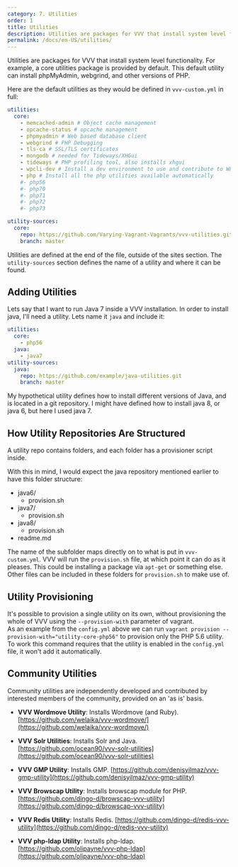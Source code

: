 ```yaml
---
category: 7. Utilities
order: 1
title: Utilities
description: Utilities are packages for VVV that install system level functionality. The core utilities package installs phpMyAdmin, webgrind, and other versions of PHP.
permalink: /docs/en-US/utilities/
---
```


Utilities are packages for VVV that install system level functionality. For example, a core utilities package is provided by default. This default utility can install phpMyAdmin, webgrind, and other versions of PHP.

Here are the default utilities as they would be defined in `vvv-custom.yml` in full:

```YAML
utilities:
  core:
    - memcached-admin # Object cache management
    - opcache-status # opcache management
    - phpmyadmin # Web based database client
    - webgrind # PHP Debugging
    - tls-ca # SSL/TLS certificates
    - mongodb # needed for Tideways/XHGui
    - tideways # PHP profiling tool, also installs xhgui
    - wpcli-dev # Install a dev environment to use and contribute to WP-CLI
    - php # Install all the php utilities available automatically
    #- php56
    #- php70
    #- php71
    #- php72
    #- php73

utility-sources:
  core:
    repo: https://github.com/Varying-Vagrant-Vagrants/vvv-utilities.git
    branch: master
```

Utilities are defined at the end of the file, outside of the sites section. The `utility-sources` section defines the name of a utility and where it can be found.

## Adding Utilities

Lets say that I want to run Java 7 inside a VVV installation. In order to install java, I'll need a utility. Lets name it `java` and include it:

```YAML
utilities:
  core:
    - php56
  java:
    - java7
utility-sources:
  java:
    repo: https://github.com/example/java-utilities.git
    branch: master
```

My hypothetical utility defines how to install different versions of Java, and is located in a git repository. I might have defined how to install java 8, or java 6, but here I used java 7.

## How Utility Repositories Are Structured

A utility repo contains folders, and each folder has a provisioner script inside.

With this in mind, I would expect the java repository mentioned earlier to have this folder structure:

 - java6/
   - provision.sh
 - java7/
   - provision.sh
 - java8/
   - provision.sh
 - readme.md

The name of the subfolder maps directly on to what is put in `vvv-custom.yml`. VVV will run the `provision.sh` file, at which point it can do as it pleases. This could be installing a package via `apt-get` or something else. Other files can be included in these folders for `provision.sh` to make use of.

## Utility Provisioning

It's possible to provision a single utility on its own, without provisioning the whole of VVV using the `--provision-with` parameter of vagrant.  
As an example from the `config.yml` above we can run `vagrant provision --provision-with="utility-core-php56"` to provision only the PHP 5.6 utility.  
To work this command requires that the utility is enabled in the `config.yml` file, it won't add it automatically.

## Community Utilities

Community utilities are independently developed and contributed by interested members of the community, provided on an 'as is' basis.


* **VVV Wordmove Utility**: Installs Wordmove (and Ruby).  
  [https://github.com/welaika/vvv-wordmove/](https://github.com/welaika/vvv-wordmove/)

* **VVV Solr Utilities**: Installs Solr and Java.  
  [https://github.com/ocean90/vvv-solr-utilities](https://github.com/ocean90/vvv-solr-utilities)
  
* **VVV GMP Utility**: Installs GMP.
  [https://github.com/denisyilmaz/vvv-gmp-utility](https://github.com/denisyilmaz/vvv-gmp-utility)
  
* **VVV Browscap Utility**: Installs browscap module for PHP.  
  [https://github.com/dingo-d/browscap-vvv-utility](https://github.com/dingo-d/browscap-vvv-utility)
  
* **VVV Redis Utility**: Installs Redis.
  [https://github.com/dingo-d/redis-vvv-utility](https://github.com/dingo-d/redis-vvv-utility)
  
* **VVV php-ldap Utility**: Installs php-ldap.
  [https://github.com/olipayne/vvv-php-ldap](https://github.com/olipayne/vvv-php-ldap)
